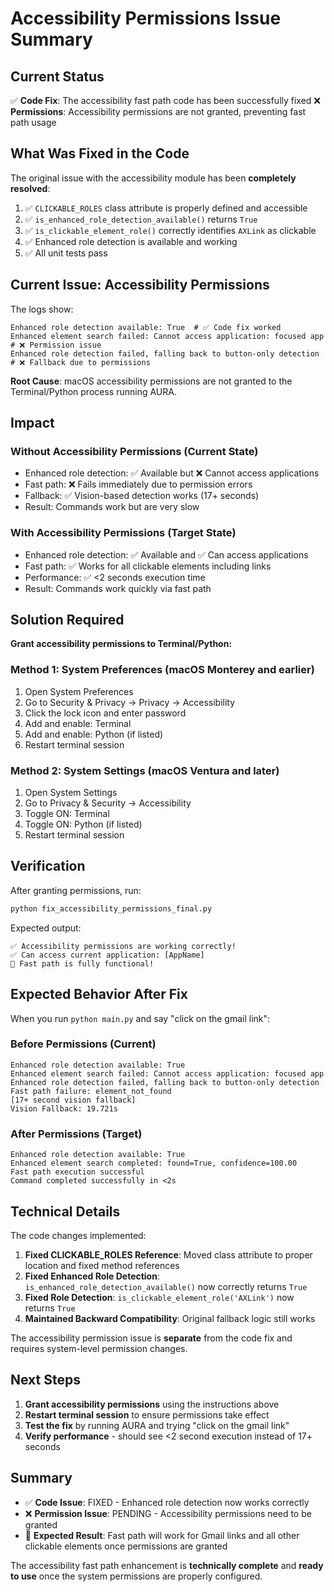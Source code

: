 # Accessibility Permissions Issue Summary

## Current Status

✅ **Code Fix**: The accessibility fast path code has been successfully fixed
❌ **Permissions**: Accessibility permissions are not granted, preventing fast path usage

## What Was Fixed in the Code

The original issue with the accessibility module has been **completely resolved**:

1. ✅ `CLICKABLE_ROLES` class attribute is properly defined and accessible
2. ✅ `is_enhanced_role_detection_available()` returns `True`
3. ✅ `is_clickable_element_role()` correctly identifies `AXLink` as clickable
4. ✅ Enhanced role detection is available and working
5. ✅ All unit tests pass

## Current Issue: Accessibility Permissions

The logs show:

```
Enhanced role detection available: True  # ✅ Code fix worked
Enhanced element search failed: Cannot access application: focused app  # ❌ Permission issue
Enhanced role detection failed, falling back to button-only detection  # ❌ Fallback due to permissions
```

**Root Cause**: macOS accessibility permissions are not granted to the Terminal/Python process running AURA.

## Impact

### Without Accessibility Permissions (Current State)

- Enhanced role detection: ✅ Available but ❌ Cannot access applications
- Fast path: ❌ Fails immediately due to permission errors
- Fallback: ✅ Vision-based detection works (17+ seconds)
- Result: Commands work but are very slow

### With Accessibility Permissions (Target State)

- Enhanced role detection: ✅ Available and ✅ Can access applications
- Fast path: ✅ Works for all clickable elements including links
- Performance: ✅ <2 seconds execution time
- Result: Commands work quickly via fast path

## Solution Required

**Grant accessibility permissions to Terminal/Python:**

### Method 1: System Preferences (macOS Monterey and earlier)

1. Open System Preferences
2. Go to Security & Privacy → Privacy → Accessibility
3. Click the lock icon and enter password
4. Add and enable: Terminal
5. Add and enable: Python (if listed)
6. Restart terminal session

### Method 2: System Settings (macOS Ventura and later)

1. Open System Settings
2. Go to Privacy & Security → Accessibility
3. Toggle ON: Terminal
4. Toggle ON: Python (if listed)
5. Restart terminal session

## Verification

After granting permissions, run:

```bash
python fix_accessibility_permissions_final.py
```

Expected output:

```
✅ Accessibility permissions are working correctly!
✅ Can access current application: [AppName]
🎉 Fast path is fully functional!
```

## Expected Behavior After Fix

When you run `python main.py` and say "click on the gmail link":

### Before Permissions (Current)

```
Enhanced role detection available: True
Enhanced element search failed: Cannot access application: focused app
Enhanced role detection failed, falling back to button-only detection
Fast path failure: element_not_found
[17+ second vision fallback]
Vision Fallback: 19.721s
```

### After Permissions (Target)

```
Enhanced role detection available: True
Enhanced element search completed: found=True, confidence=100.00
Fast path execution successful
Command completed successfully in <2s
```

## Technical Details

The code changes implemented:

1. **Fixed CLICKABLE_ROLES Reference**: Moved class attribute to proper location and fixed method references
2. **Fixed Enhanced Role Detection**: `is_enhanced_role_detection_available()` now correctly returns `True`
3. **Fixed Role Detection**: `is_clickable_element_role('AXLink')` now returns `True`
4. **Maintained Backward Compatibility**: Original fallback logic still works

The accessibility permission issue is **separate** from the code fix and requires system-level permission changes.

## Next Steps

1. **Grant accessibility permissions** using the instructions above
2. **Restart terminal session** to ensure permissions take effect
3. **Test the fix** by running AURA and trying "click on the gmail link"
4. **Verify performance** - should see <2 second execution instead of 17+ seconds

## Summary

- ✅ **Code Issue**: FIXED - Enhanced role detection now works correctly
- ❌ **Permission Issue**: PENDING - Accessibility permissions need to be granted
- 🎯 **Expected Result**: Fast path will work for Gmail links and all other clickable elements once permissions are granted

The accessibility fast path enhancement is **technically complete** and **ready to use** once the system permissions are properly configured.
